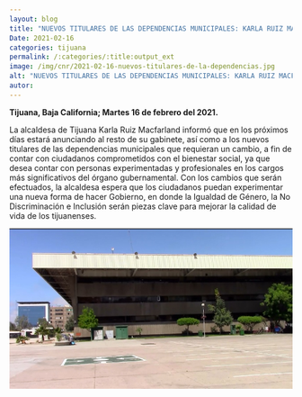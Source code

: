 ```yaml
---
layout: blog
title: "NUEVOS TITULARES DE LAS DEPENDENCIAS MUNICIPALES: KARLA RUIZ MACFARLAND"
Date: 2021-02-16
categories: tijuana
permalink: /:categories/:title:output_ext
image: /img/cnr/2021-02-16-nuevos-titulares-de-la-dependencias.jpg
alt: "NUEVOS TITULARES DE LAS DEPENDENCIAS MUNICIPALES: KARLA RUIZ MACFARLAND"
autor:
---
```


**Tijuana, Baja California; Martes 16 de febrero del 2021.** 

La alcaldesa de Tijuana Karla Ruiz Macfarland informó que en los próximos días estará anunciando al resto de su gabinete, así como a los nuevos titulares de las dependencias municipales que requieran un cambio, a fin de contar con ciudadanos comprometidos con el bienestar social, ya que desea contar con personas experimentadas y profesionales en los cargos más significativos del órgano gubernamental.
Con los cambios que serán efectuados, la alcaldesa espera que los ciudadanos puedan experimentar una nueva forma de hacer Gobierno, en donde la Igualdad de Género, la No Discriminación e Inclusión serán piezas clave para mejorar la calidad de vida de los tijuanenses.


<div id="carouselExampleSlidesOnly" class="carousel slide" data-ride="carousel">
  <div class="carousel-inner">
    <div class="carousel-item active">
       <img class="d-block w-100" src="/img/cnr/2021-02-16-nuevos-titulares-de-la-dependencias.jpg" loading="lazy"  alt="NUEVOS TITULARES DE LAS DEPENDENCIAS MUNICIPALES: KARLA RUIZ MACFARLAND">
    </div>
  </div>
</div>